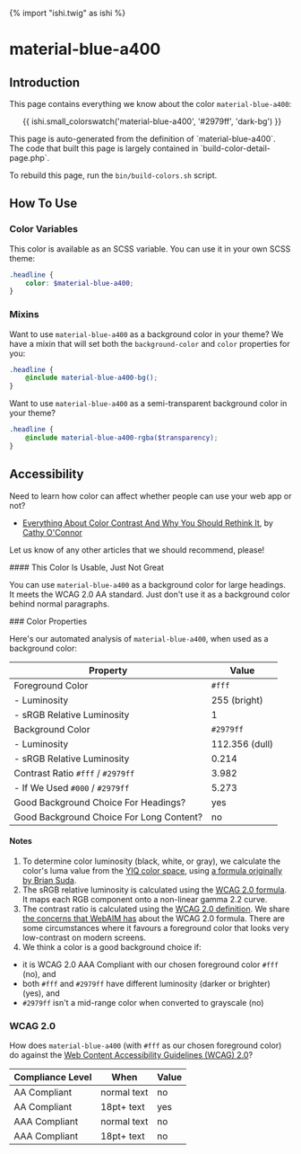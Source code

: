 {% import "ishi.twig" as ishi %}
# material-blue-a400

## Introduction

This page contains everything we know about the color `material-blue-a400`:

<div class="grid">
    <div class="cell">
        <div class="swatch">
            <ul>
                {{ ishi.small_colorswatch('material-blue-a400', '#2979ff', 'dark-bg') }}
            </ul>
        </div>
    </div>
</div>

<div class="callout attention" markdown="1">
This page is auto-generated from the definition of `material-blue-a400`. The code that built this page is largely contained in `build-color-detail-page.php`.

To rebuild this page, run the `bin/build-colors.sh` script.
</div>

## How To Use

### Color Variables

This color is available as an SCSS variable. You can use it in your own SCSS theme:

```scss
.headline {
    color: $material-blue-a400;
}
```

### Mixins

Want to use `material-blue-a400` as a background color in your theme? We have a mixin that will set both the `background-color` and `color` properties for you:

```scss
.headline {
    @include material-blue-a400-bg();
}
```

Want to use `material-blue-a400` as a semi-transparent background color in your theme?

```scss
.headline {
    @include material-blue-a400-rgba($transparency);
}
```

## Accessibility

Need to learn how color can affect whether people can use your web app or not?

* [Everything About Color Contrast And Why You Should Rethink It](https://www.smashingmagazine.com/2014/10/color-contrast-tips-and-tools-for-accessibility/), by [Cathy O'Connor](http://www.twitter.com/cagocon)

Let us know of any other articles that we should recommend, please!
<div class="callout warning" markdown="1">
#### This Color Is Usable, Just Not Great

You can use `material-blue-a400` as a background color for large headings. It meets the WCAG 2.0 AA standard. Just don't use it as a background color behind normal paragraphs.
</div>
### Color Properties

Here's our automated analysis of `material-blue-a400`, when used as a background color:

Property | Value
---------|------
Foreground Color | `#fff`
- Luminosity | 255 (bright)
- sRGB Relative Luminosity | 1
Background Color | `#2979ff`
- Luminosity | 112.356 (dull)
- sRGB Relative Luminosity | 0.214
Contrast Ratio `#fff` / `#2979ff` | 3.982
- If We Used `#000` / `#2979ff` | 5.273
Good Background Choice For Headings? | yes
Good Background Choice For Long Content? | no

#### Notes

1. To determine color luminosity (black, white, or gray), we calculate the color's luma value from the [YIQ color space](https://en.wikipedia.org/wiki/YIQ), using [a formula originally by Brian Suda](https://24ways.org/2010/calculating-color-contrast/).
1. The sRGB relative luminosity is calculated using the [WCAG 2.0 formula](https://www.w3.org/TR/WCAG20/#relativeluminancedef). It maps each RGB component onto a non-linear gamma 2.2 curve.
1. The contrast ratio is calculated using the [WCAG 2.0 definition](https://www.w3.org/TR/2008/REC-WCAG20-20081211/#contrast-ratiodef). We share [the concerns that WebAIM has](http://webaim.org/blog/wcag-2-1-feedback/) about the WCAG 2.0 formula. There are some circumstances where it favours a foreground color that looks very low-contrast on modern screens.
1. We think a color is a good background choice if:
  - it is WCAG 2.0 AAA Compliant with our chosen foreground color `#fff` (no), and
  - both `#fff` and `#2979ff` have different luminosity (darker or brighter) (yes), and
  - `#2979ff` isn't a mid-range color when converted to grayscale (no)

### WCAG 2.0

How does `material-blue-a400` (with `#fff` as our chosen foreground color) do against the [Web Content Accessibility Guidelines (WCAG) 2.0](https://www.w3.org/TR/WCAG20/)?

Compliance Level | When | Value
-----------------|------|------
AA Compliant | normal text | no
AA Compliant | 18pt+ text | yes
AAA Compliant | normal text | no
AAA Compliant | 18pt+ text | no